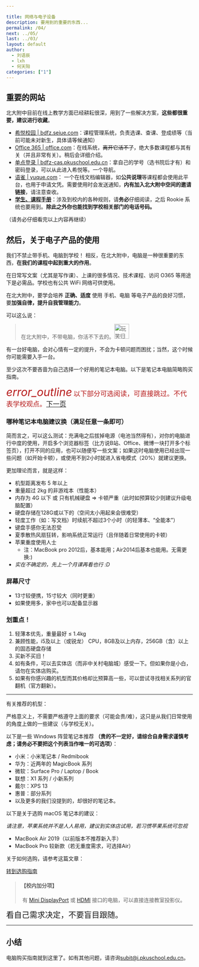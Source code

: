 ```yaml
---

title: 网络与电子设备
description: 要用到的重要的东西...
permalink: /04/
next: ../05/
last: ../03/
layout: default
author:
  - 刘语辰
  - lxh
  - 何天阳
categories: ["1"]
---
```

<script>
  document.addEventListener('DOMContentLoaded', function() {
    var elems = document.querySelectorAll('.materialboxed');
    var instances = M.Materialbox.init(elems);
  });
</script>

## 重要的网站

北大附中目前在线上教学方面已经耕耘很深，用到了一些解决方案，**这些都很重要，建议进行收藏**。

- [希悦校园 \| bdfz.seiue.com](https://bdfz.seiue.com)：课程管理系统，负责选课、查课、登成绩等（当前可能未对新生，具体请等候通知）
- [Office 365 \| office.com](https://office.com)：在线系统，~~离开它活不了~~，绝大多数课程都与其有关（并且非常有关）。稍后会详细介绍。
- [单点登录 \| bdfz-cas.pkuschool.edu.cn](http://bdfz-cas.pkuschool.edu.cn)：拿自己的学号（选书院后才有）和密码登录，可以从此进入希悦等。一个导航。
- [语雀 \| yuque.com](https://www.yuque.com)： 一个在线文档编辑器，如**公共说理**等课程都会使用此平台，也用于申请文凭。需要使用时会发送通知，**内有加入北大附中空间的邀请链接**，请注意查收。
- **[学生、课程手册](http://handbook.pkuschool.edu.cn/index.html)**：涉及到校内的各种规则，请**务必**仔细阅读，之后 Rookie 系统也要用到。**除此之外你也能找到学校相关部门的电话号码。**

（请务必仔细看完以上内容再继续）

## 然后，关于电子产品的使用

我们不禁止带手机、电脑到学校！
相反，在北大附中，电脑是一种很重要的东西，**在我们的课程中起到重大的作用**。

在日常写文案（尤其是写作课）、上课的很多情况、技术课程、访问 O365 等用途下是必需品。学校也有公共 WiFi 网络可供使用。

在北大附中，要学会培养 **正确、适度** 使用 手机、电脑 等电子产品的良好习惯，要**加强自律，提升自我管理能力**。


可以这么说：

> 在北大附中，不带电脑，你活不下去的。<img src="https://s2.ax1x.com/2019/07/28/eQVA58.jpg" width="40" title="玩笑归玩笑，生存倒是没问题的。但是会遇到各种坑。">

有一台好电脑，会对心情有一定的提升，不会为卡顿问题而困扰；当然，这个时候你可能需要入手一台。

至少这次不要吝啬为自己选择一个好用的笔记本电脑。以下是笔记本电脑简略购买指南。

<div class="card-panel flex-center">
    <i style="font-size: 30px;color:#B71C1C;" class="material-icons">error_outline</i>
    <span style="font-size: 18px;color:#B71C1C;">以下部分可选阅读，可直接跳过。不代表学校观点。<a href="https://pkuschool.github.io/intro/05/" class=" btn red darken-1 white-text" target="_zhihu">下一页</a></span>
</div>

<!-- *（当然，要学会自控哦！* -->

### 哪种笔记本电脑建议换（满足任意一条即可）

简而言之，可以这么测试：充满电之后拔掉电源（电池当然得有），对你的电脑进行中度的使用，开启多个浏览器标签（比方说B站、Office、微博一块打开多个标签页），打开不同的应用，也可以随便写一些文案；如果这时电脑使用已经出现一些问题（如开始卡顿），或使用不到2小时就进入省电模式（20%）就建议更换。

更加理论而言，就是这样：

- 机型距离发布 5 年以上
- 重量超过 2kg 的非游戏本（性能本）
- 内存为 4G 以下 或 只有机械硬盘 => 卡顿严重（此时如预算较少则建议升级电脑配置）
- 硬盘存储在128G或以下的（空间太小用起来会很难受）
- 轻度工作（如：写文档）时续航不超过3个小时（的轻薄本、“全能本”）
- 键盘手感你无法忍受
- 夏季散热风扇狂转，影响系统正常运行（且伴随着日常使用的卡顿）
- 苹果重度使用人士
  - 注：MacBook pro 2012后，基本能用；Air2014后基本也能用。无需更换:)
- *实在不确定的，先上一个月课再看也行 :D*

### 屏幕尺寸

- 13寸较便携，15寸较大（同时更重）
- 如果使用多，家中也可以配备显示器

### 划重点！

1. 轻薄本优先，重量最好 ≤ 1.4kg
2. 兼顾性能，i5及以上（或锐龙） CPU，8GB及以上内存，256GB（含）以上的固态硬盘存储
3. 买新不买旧！
4. 如有条件，可以去实体店（而非中关村电脑城）感受一下。但如果你是小白，请勿在实体店购买。
5. 如果有你感兴趣的机型而其价格却比预算高一些，可以尝试寻找相关系列的官翻机（官方翻新）。

-------

有关推荐的机型：

严格意义上，不需要严格遵守上面的要求（可能会贵/难），这只是从我们日常使用的角度上做的一些建议（与学校无关）。

以下是一些 Windows 阵营笔记本推荐 **（贵的不一定好，请综合自身需求谨慎考虑；请务必不要把这个列表当作唯一的可选项）**：

- 小米：小米笔记本 / Redmibook
- 华为：近两年的 MagicBook 系列
- 微软：Surface Pro / Laptop / Book
- 联想：X1 系列 / 小新系列
- 戴尔：XPS 13
- 惠普：部分系列
- 以及更多的我们没提到的，却很好的笔记本。

以下是关于选购 macOS 笔记本的建议：

*请注意，苹果系统并不是人人易用，建议到实体店试用，若习惯苹果系统可忽视*

- MacBook Air 2019（以前版本不推荐新入手）
- MacBook Pro 较新款（若无重度需求，可选择Air）

关于如何选购，请参考这篇文章：

<a href="https://zhuanlan.zhihu.com/p/102224874" class=" btn blue darken-1 white-text" target="_zhihu">转到选购指南</a>

>#### **【校内加分项】**  
>&nbsp;有 [Mini DisplayPort](https://baike.baidu.com/item/mini%20displayport/9751237) 或 [HDMI](https://baike.baidu.com/item/HDMI) 接口的电脑，可以直接连接教室投影仪。  

<span style="font-size:1.5em;">看自己需求决定，不要盲目跟随。<span>

---

## 小结

电脑购买指南就到这里了。如有其他问题，请咨询<subit@i.pkuschool.edu.cn>。
